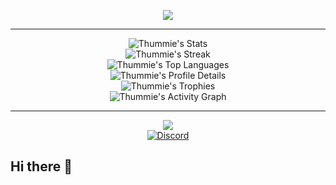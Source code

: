 <p align="center">
  <a href="https://git.io/typing-svg">
    <img src="https://readme-typing-svg.demolab.com?font=Fira+Code&pause=1000&color=FFFFFF&center=true&vCenter=true&random=false&width=435&lines=Welcome+to+Thummie's+GitHub;Enjoy!">
  </a>
</p>

---

<p align="center">
  <img src="https://github-readme-stats.vercel.app/api?username=Thummie&theme=dark&show_icons=true&hide_border=true&count_private=true&card_width=500" alt="Thummie's Stats">
  <br>
  <img src="https://github-readme-streak-stats.herokuapp.com/?user=Thummie&theme=dark&hide_border=true&card_width=500" alt="Thummie's Streak">
  <br>
  <img src="https://github-readme-stats.vercel.app/api/top-langs/?username=Thummie&theme=dark&show_icons=true&hide_border=true&layout=compact&card_width=500" alt="Thummie's Top Languages">
  <br>
  <img src="https://github-profile-summary-cards.vercel.app/api/cards/profile-details?username=Thummie&theme=dark&card_width=500" alt="Thummie's Profile Details">
  <br>
  <img src="https://github-profile-trophy.vercel.app/?username=Thummie&theme=darkhub&no-frame=true&column=6&margin-w=15&margin-h=15" alt="Thummie's Trophies">
  <br>
  <img src="https://github-readme-activity-graph.vercel.app/graph?username=Thummie&theme=github-dark&hide_border=true&card_width=500" alt="Thummie's Activity Graph">
</p>

---

<p align="center">
  <a href="https://git.io/typing-svg">
    <img src="https://readme-typing-svg.demolab.com?font=Fira+Code&pause=1000&color=FFFFFF&center=true&vCenter=true&width=435&lines=Let's+Connect!">
  </a>
  <br>
  <a href="https://discord.gg/tcNq2Tnmqd" target="_blank">
    <img src="https://img.shields.io/badge/Discord-5865F2?style=for-the-badge&logo=discord&logoColor=white" alt="Discord">
  </a>
</p>



## Hi there 👋

<!--
**Thummie/Thummie** is a ✨ _special_ ✨ repository because its `README.md` (this file) appears on your GitHub profile.

Here are some ideas to get you started:

- 🔭 I’m currently working on ...
- 🌱 I’m currently learning ...
- 👯 I’m looking to collaborate on ...
- 🤔 I’m looking for help with ...
- 💬 Ask me about ...
- 📫 How to reach me: ...
- 😄 Pronouns: ...
- ⚡ Fun fact: ...
-->
